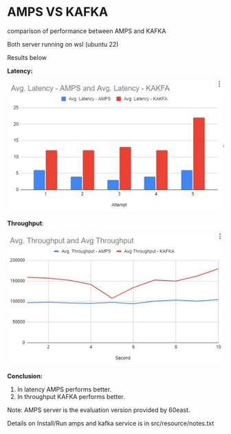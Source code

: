 # AMPS VS KAFKA
comparison of performance between AMPS and KAFKA

Both server running on wsl (ubuntu 22)

Results below

**Latency:**

![Screenshot](src/main/resources/Latency.jpg)



**Throughput**:


![Screenshot](src/main/resources/Throughput.jpg)


**Conclusion:**
1. In latency AMPS performs better.
2. In throughput KAFKA performs better.

Note: AMPS server is the evaluation version provided by 60east.

Details on Install/Run amps and kafka service is in src/resource/notes.txt